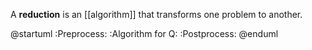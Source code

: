 A **reduction** is an [[algorithm]] that transforms one problem to another.

@startuml
:Preprocess:
:Algorithm for Q:
:Postprocess:
@enduml